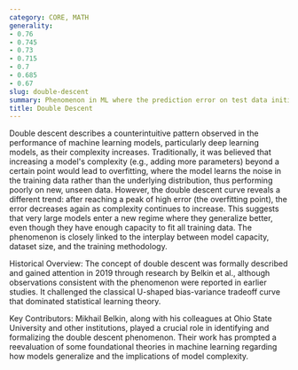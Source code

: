 ```yaml
---
category: CORE, MATH
generality:
- 0.76
- 0.745
- 0.73
- 0.715
- 0.7
- 0.685
- 0.67
slug: double-descent
summary: Phenomenon in ML where the prediction error on test data initially decreases, increases, and then decreases again as model complexity grows.
title: Double Descent
---
```


Double descent describes a counterintuitive pattern observed in the performance of machine learning models, particularly deep learning models, as their complexity increases. Traditionally, it was believed that increasing a model's complexity (e.g., adding more parameters) beyond a certain point would lead to overfitting, where the model learns the noise in the training data rather than the underlying distribution, thus performing poorly on new, unseen data. However, the double descent curve reveals a different trend: after reaching a peak of high error (the overfitting point), the error decreases again as complexity continues to increase. This suggests that very large models enter a new regime where they generalize better, even though they have enough capacity to fit all training data. The phenomenon is closely linked to the interplay between model capacity, dataset size, and the training methodology.

Historical Overview:
The concept of double descent was formally described and gained attention in 2019 through research by Belkin et al., although observations consistent with the phenomenon were reported in earlier studies. It challenged the classical U-shaped bias-variance tradeoff curve that dominated statistical learning theory.

Key Contributors:
Mikhail Belkin, along with his colleagues at Ohio State University and other institutions, played a crucial role in identifying and formalizing the double descent phenomenon. Their work has prompted a reevaluation of some foundational theories in machine learning regarding how models generalize and the implications of model complexity.